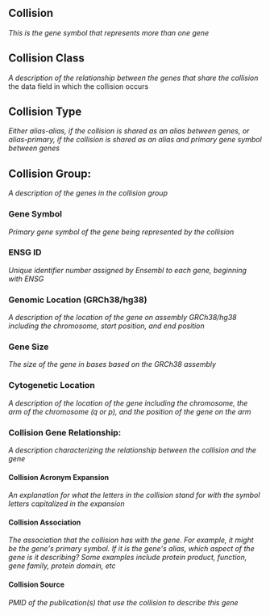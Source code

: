 ## Collision
*This is the gene symbol that represents more than one gene*

## Collision Class
*A description of the relationship between the genes that share the collision*
the data field in which the collision occurs

## Collision Type
*Either alias-alias, if the collision is shared as an alias between genes, or alias-primary, if the collision is shared as an alias and primary gene symbol between genes*

## Collision Group: 
*A description of the genes in the collision group*

### Gene Symbol 
*Primary gene symbol of the gene being represented by the collision*

### ENSG ID
*Unique identifier number assigned by Ensembl to each gene, beginning with ENSG*

### Genomic Location (GRCh38/hg38)
*A description of the location of the gene on assembly GRCh38/hg38 including the chromosome, start position, and end position*

### Gene Size
*The size of the gene in bases based on the GRCh38 assembly*

### Cytogenetic Location
*A description of the location of the gene including the chromosome, the arm of the chromosome (q or p), and the position of the gene on the arm*

### Collision Gene Relationship:
*A description characterizing the relationship between the collision and the gene*

#### Collision Acronym Expansion 
*An explanation for what the letters in the collision stand for with the symbol letters capitalized in the expansion* 

#### Collision Association
*The association that the collision has with the gene. For example, it might be the gene's primary symbol. If it is the gene's alias, which aspect of the gene is it describing? Some examples include protein product, function, gene family, protein domain, etc*

#### Collision Source
*PMID of the publication(s) that use the collision to describe this gene*
